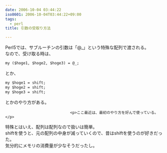 ```yaml
---
date: 2006-10-04 03:44:22
iso8601: 2006-10-04T03:44:22+09:00
tags:
  - perl
title: 引数の受取り方法

---
```


<div class="entry-body">
                                 <p>Perl5では、サブルーチンの引数は「@_」という特殊な配列で渡される。<br />
なので、受け取る時は、</p>

```default
my ($hoge1, $hoge2, $hoge3) = @_;
```

<p>とか、</p>

```default
my $hoge1 = shift;
my $hoge2 = shift;
my $hoge3 = shift;
```

<p>とかのやり方がある。</p>
                              
                                 <p>ここ最近は、最初のやり方を好んで使っている。</p>

<p>特殊とはいえ、配列は配列なので扱いは簡単。<br />
shiftを使うと、元の配列の中身が減っていくので、昔はshiftを使うのが好きだった。<br />
気分的にメモリの消費量が少なそうだったし。<br /></p>
                              </div>
    	